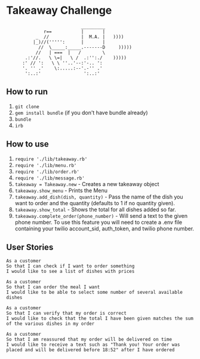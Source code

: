 Takeaway Challenge
==================
```
                            _________
              r==           |       |
           _  //            |  M.A. |   ))))
          |_)//(''''':      |       |
            //  \_____:_____.-------D     )))))
           //   | ===  |   /        \
       .:'//.   \ \=|   \ /  .:'':./    )))))
      :' // ':   \ \ ''..'--:'-.. ':
      '. '' .'    \:.....:--'.-'' .'
       ':..:'                ':..:'

 ```

How to run
---------

1. `git clone`
2. `gem install bundle` (if you don't have bundle already)
3. `bundle`
4. `irb`

How to use
-----

1. `require './lib/takeaway.rb'`
2. `require './lib/menu.rb'`
3. `require './lib/order.rb'`
4. `require './lib/message.rb'`
5. `takeaway = Takeaway.new` - Creates a new takeaway object
6. `takeaway.show_menu` - Prints the Menu
7. `takeaway.add_dish(dish, quantity)` - Pass the name of the dish you want to order and the quantity (defaults to 1 if no quantity given).
8. `takeaway.show_total` - Shows the total for all dishes added so far.
9. `takeaway.complete_order(phone_number)` - Will send a text to the given phone number. To use this feature you will need to create a .env file containing your twilio account_sid, auth_token, and twilio phone number.

User Stories
-----

```
As a customer
So that I can check if I want to order something
I would like to see a list of dishes with prices

As a customer
So that I can order the meal I want
I would like to be able to select some number of several available dishes

As a customer
So that I can verify that my order is correct
I would like to check that the total I have been given matches the sum of the various dishes in my order

As a customer
So that I am reassured that my order will be delivered on time
I would like to receive a text such as "Thank you! Your order was placed and will be delivered before 18:52" after I have ordered
```
